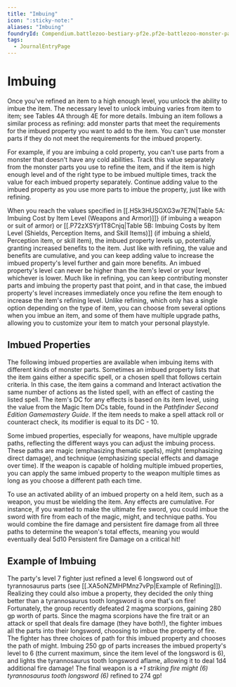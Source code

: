 ```yaml
---
title: "Imbuing"
icon: ":sticky-note:"
aliases: "Imbuing"
foundryId: Compendium.battlezoo-bestiary-pf2e.pf2e-battlezoo-monster-parts.JournalEntry.t4kAG04buZGbp5XA.JournalEntryPage.HTWMh9kv0ZSAab33
tags:
  - JournalEntryPage
---
```


# Imbuing
Once you've refined an item to a high enough level, you unlock the ability to imbue the item. The necessary level to unlock imbuing varies from item to item; see Tables 4A through 4E for more details. Imbuing an item follows a similar process as refining: add monster parts that meet the requirements for the imbued property you want to add to the item. You can't use monster parts if they do not meet the requirements for the imbued property.

For example, if you are imbuing a cold property, you can't use parts from a monster that doesn't have any cold abilities. Track this value separately from the monster parts you use to refine the item, and if the item is high enough level and of the right type to be imbued multiple times, track the value for each imbued property separately. Continue adding value to the imbued property as you use more parts to imbue the property, just like with refining.

When you reach the values specified in [[.HSk3HUSGXG3w7E7N|Table 5A: Imbuing Cost by Item Level (Weapons and Armor)]]} (if imbuing a weapon or suit of armor) or [[.P72zXSYjr1T8Cnjq|Table 5B: Imbuing Costs by Item Level (Shields, Perception Items, and Skill Items)]] (if imbuing a shield, Perception item, or skill item), the imbued property levels up, potentially granting increased benefits to the item. Just like with refining, the value and benefits are cumulative, and you can keep adding value to increase the imbued property's level further and gain more benefits. An imbued property's level can never be higher than the item's level or your level, whichever is lower. Much like in refining, you can keep contributing monster parts and imbuing the property past that point, and in that case, the imbued property's level increases immediately once you refine the item enough to increase the item's refining level. Unlike refining, which only has a single option depending on the type of item, you can choose from several options when you imbue an item, and some of them have multiple upgrade paths, allowing you to customize your item to match your personal playstyle.

## Imbued Properties

The following imbued properties are available when imbuing items with different kinds of monster parts. Sometimes an imbued property lists that the item gains either a specific spell, or a chosen spell that follows certain criteria. In this case, the item gains a command and Interact activation the same number of actions as the listed spell, with an effect of casting the listed spell. The item's DC for any effects is based on its item level, using the value from the Magic Item DCs table, found in the _Pathfinder Second Edition Gamemastery Guide_. If the item needs to make a spell attack roll or counteract check, its modifier is equal to its DC - 10.

Some imbued properties, especially for weapons, have multiple upgrade paths, reflecting the different ways you can adjust the imbuing process. These paths are magic (emphasizing thematic spells), might (emphasizing direct damage), and technique (emphasizing special effects and damage over time). If the weapon is capable of holding multiple imbued properties, you can apply the same imbued property to the weapon multiple times as long as you choose a different path each time.

To use an activated ability of an imbued property on a held item, such as a weapon, you must be wielding the item. Any effects are cumulative. For instance, if you wanted to make the ultimate fire sword, you could imbue the sword with fire from each of the magic, might, and technique paths. You would combine the fire damage and persistent fire damage from all three paths to determine the weapon's total effects, meaning you would eventually deal 5d10 Persistent fire Damage on a critical hit!

## Example of Imbuing

The party's level 7 fighter just refined a level 6 longsword out of tyrannosaurus parts (see [[.XA5oNZMHPMnz7vPp|Example of Refining]]). Realizing they could also imbue a property, they decided the only thing better than a tyrannosaurus tooth longsword is one that's on fire! Fortunately, the group recently defeated 2 magma scorpions, gaining 280 gp worth of parts. Since the magma scorpions have the fire trait or an attack or spell that deals fire damage (they have both!), the fighter imbues all the parts into their longsword, choosing to imbue the property of fire. The fighter has three choices of path for this imbued property and chooses the path of might. Imbuing 250 gp of parts increases the imbued property's level to 6 (the current maximum, since the item level of the longsword is 6), and lights the tyrannosaurus tooth longsword aflame, allowing it to deal 1d4 additional fire damage! The final weapon is a _+1 striking fire might (6) tyrannosaurus tooth longsword (6)_ refined to 274 gp!